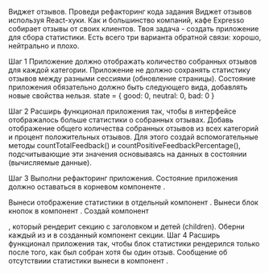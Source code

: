 Виджет отзывов. Проведи рефакторинг кода задания Виджет отзывов используя
React-хуки. Как и большинство компаний, кафе Expresso собирает отзывы от своих
клиентов. Твоя задача - создать приложение для сбора статистики. Есть всего три
варианта обратной связи: хорошо, нейтрально и плохо.

Шаг 1 Приложение должно отображать количество собранных отзывов для каждой
категории. Приложение не должно сохранять статистику отзывов между разными
сессиями (обновление страницы). Состояние приложения обязательно должно быть
следующего вида, добавлять новые свойства нельзя. state = { good: 0, neutral: 0,
bad: 0 }

Шаг 2 Расширь функционал приложения так, чтобы в интерфейсе отображалось больше
статистики о собранных отзывах. Добавь отображение общего количества собранных
отзывов из всех категорий и процент положительных отзывов. Для этого создай
вспомогательные методы countTotalFeedback() и countPositiveFeedbackPercentage(),
подсчитывающие эти значения основываясь на данных в состоянии (вычисляемые
данные).

Шаг 3 Выполни рефакторинг приложения. Состояние приложения должно оставаться в
корневом компоненте <App>.

Вынеси отображение статистики в отдельный компонент
<Statistics good={} neutral={} bad={} total={} positivePercentage={}>. Вынеси
блок кнопок в компонент <FeedbackOptions options={} onLeaveFeedback={}>. Создай
компонент <Section title="">, который рендерит секцию с заголовком и детей
(children). Оберни каждый из <Statistics> и <FeedbackOptions> в созданный
компонент секции. Шаг 4 Расширь функционал приложения так, чтобы блок статистики
рендерился только после того, как был собран хотя бы один отзыв. Сообщение об
отсутствиии статистики вынеси в компонент
<Notification message="There is no feedback">.

